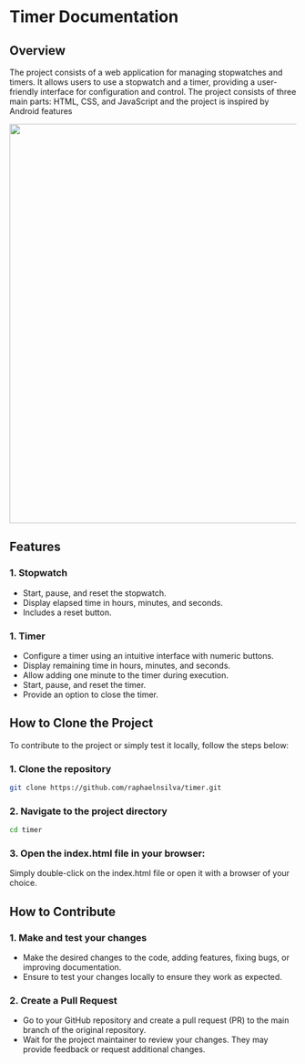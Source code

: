 # Timer Documentation

## Overview 

The project consists of a web application for managing stopwatches and timers. 
It allows users to use a stopwatch and a timer, providing a user-friendly interface for configuration and control. 
The project consists of three main parts: HTML, CSS, and JavaScript and the project is inspired by Android features

<div align="center">
  <img src="https://github.com/raphaelnsilva/timer/assets/129803784/37a6b124-a5ee-43df-b6c7-edea6cdaae0c" width="700px" />
</div>

## Features

### 1. Stopwatch
* Start, pause, and reset the stopwatch.
* Display elapsed time in hours, minutes, and seconds.
* Includes a reset button.

### 1. Timer
* Configure a timer using an intuitive interface with numeric buttons.
* Display remaining time in hours, minutes, and seconds.
* Allow adding one minute to the timer during execution.
* Start, pause, and reset the timer.
* Provide an option to close the timer.

## How to Clone the Project

To contribute to the project or simply test it locally, follow the steps below:

### 1. Clone the repository

```bash
git clone https://github.com/raphaelnsilva/timer.git
```

### 2. Navigate to the project directory

```bash
cd timer
```

### 3. Open the index.html file in your browser:
Simply double-click on the index.html file or open it with a browser of your choice.

## How to Contribute

### 1.  Make and test your changes
* Make the desired changes to the code, adding features, fixing bugs, or improving documentation.
* Ensure to test your changes locally to ensure they work as expected.

### 2. Create a Pull Request
* Go to your GitHub repository and create a pull request (PR) to the main branch of the original repository.
* Wait for the project maintainer to review your changes. They may provide feedback or request additional changes.


 
